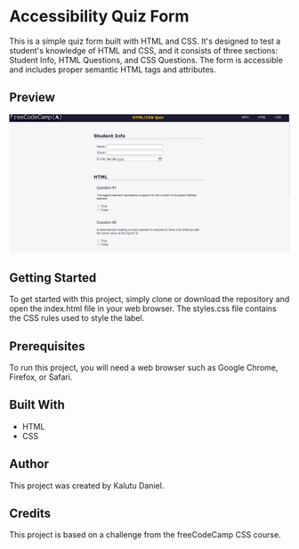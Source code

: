 # Accessibility Quiz Form
This is a simple quiz form built with HTML and CSS. It's designed to test a student's knowledge of HTML and CSS, and it consists of three sections: Student Info, HTML Questions, and CSS Questions. The form is accessible and includes proper semantic HTML tags and attributes.

## Preview
![Accessibility Website Preview](image/quiz.PNG)

## Getting Started
To get started with this project, simply clone or download the repository and open the index.html file in your web browser. The styles.css file contains the CSS rules used to style the label.

## Prerequisites
To run this project, you will need a web browser such as Google Chrome, Firefox, or Safari.

## Built With
- HTML
- CSS

## Author
This project was created by Kalutu Daniel.

## Credits
This project is based on a challenge from the freeCodeCamp CSS course.
